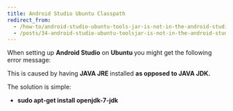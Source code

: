 ```yaml
---
title: Android Studio Ubuntu Classpath
redirect_from:
  - /how-to/android-studio-ubuntu-tools-jar-is-not-in-the-android-studio-classpath-please-ensure-java_home-points-to-jdk-rather-than-jre
  - /posts/34-android-studio-ubuntu-toolsjar-is-not-in-the-android-studio-classpath-please-ensure-javahome-points-to-jdk-rather-than-jre
---
```


<p>When setting up&nbsp;<strong>Android Studio</strong> on <b>Ubuntu&nbsp;</b>you might get the following error message:</p>
<script src="https://gist.github.com/maxmumford/7719073.js"></script>

<p>This is caused by having&nbsp;<strong>JAVA JRE&nbsp;</strong>installed&nbsp;<strong>as opposed to JAVA JDK.</strong></p>

<p>The solution is simple:</p>

<ul>
	<li><strong>sudo apt-get install openjdk-7-jdk</strong></li>
</ul>
